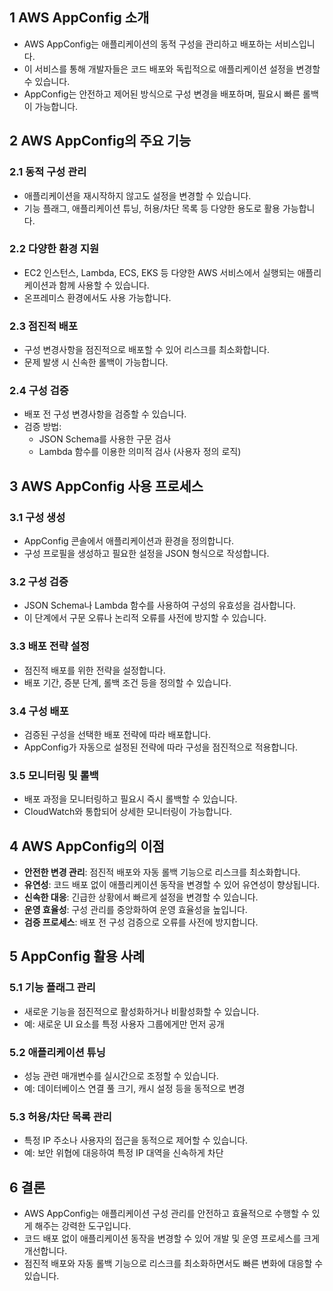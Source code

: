## 1 AWS AppConfig 소개

- AWS AppConfig는 애플리케이션의 동적 구성을 관리하고 배포하는 서비스입니다.
- 이 서비스를 통해 개발자들은 코드 배포와 독립적으로 애플리케이션 설정을 변경할 수 있습니다.
- AppConfig는 안전하고 제어된 방식으로 구성 변경을 배포하며, 필요시 빠른 롤백이 가능합니다.



## 2 AWS AppConfig의 주요 기능

### 2.1 동적 구성 관리

- 애플리케이션을 재시작하지 않고도 설정을 변경할 수 있습니다.
- 기능 플래그, 애플리케이션 튜닝, 허용/차단 목록 등 다양한 용도로 활용 가능합니다.



### 2.2 다양한 환경 지원

- EC2 인스턴스, Lambda, ECS, EKS 등 다양한 AWS 서비스에서 실행되는 애플리케이션과 함께 사용할 수 있습니다.
- 온프레미스 환경에서도 사용 가능합니다.



### 2.3 점진적 배포

- 구성 변경사항을 점진적으로 배포할 수 있어 리스크를 최소화합니다.
- 문제 발생 시 신속한 롤백이 가능합니다.



### 2.4 구성 검증

- 배포 전 구성 변경사항을 검증할 수 있습니다.
- 검증 방법:
    - JSON Schema를 사용한 구문 검사
    - Lambda 함수를 이용한 의미적 검사 (사용자 정의 로직)



## 3 AWS AppConfig 사용 프로세스

### 3.1 구성 생성

- AppConfig 콘솔에서 애플리케이션과 환경을 정의합니다.
- 구성 프로필을 생성하고 필요한 설정을 JSON 형식으로 작성합니다.



### 3.2 구성 검증

- JSON Schema나 Lambda 함수를 사용하여 구성의 유효성을 검사합니다.
- 이 단계에서 구문 오류나 논리적 오류를 사전에 방지할 수 있습니다.



### 3.3 배포 전략 설정

- 점진적 배포를 위한 전략을 설정합니다.
- 배포 기간, 증분 단계, 롤백 조건 등을 정의할 수 있습니다.



### 3.4 구성 배포

- 검증된 구성을 선택한 배포 전략에 따라 배포합니다.
- AppConfig가 자동으로 설정된 전략에 따라 구성을 점진적으로 적용합니다.



### 3.5 모니터링 및 롤백

- 배포 과정을 모니터링하고 필요시 즉시 롤백할 수 있습니다.
- CloudWatch와 통합되어 상세한 모니터링이 가능합니다.



## 4 AWS AppConfig의 이점

- **안전한 변경 관리**: 점진적 배포와 자동 롤백 기능으로 리스크를 최소화합니다.
- **유연성**: 코드 배포 없이 애플리케이션 동작을 변경할 수 있어 유연성이 향상됩니다.
- **신속한 대응**: 긴급한 상황에서 빠르게 설정을 변경할 수 있습니다.
- **운영 효율성**: 구성 관리를 중앙화하여 운영 효율성을 높입니다.
- **검증 프로세스**: 배포 전 구성 검증으로 오류를 사전에 방지합니다.



## 5 AppConfig 활용 사례

### 5.1 기능 플래그 관리

- 새로운 기능을 점진적으로 활성화하거나 비활성화할 수 있습니다.
- 예: 새로운 UI 요소를 특정 사용자 그룹에게만 먼저 공개



### 5.2 애플리케이션 튜닝

- 성능 관련 매개변수를 실시간으로 조정할 수 있습니다.
- 예: 데이터베이스 연결 풀 크기, 캐시 설정 등을 동적으로 변경



### 5.3 허용/차단 목록 관리

- 특정 IP 주소나 사용자의 접근을 동적으로 제어할 수 있습니다.
- 예: 보안 위협에 대응하여 특정 IP 대역을 신속하게 차단



## 6 결론

- AWS AppConfig는 애플리케이션 구성 관리를 안전하고 효율적으로 수행할 수 있게 해주는 강력한 도구입니다.
- 코드 배포 없이 애플리케이션 동작을 변경할 수 있어 개발 및 운영 프로세스를 크게 개선합니다.
- 점진적 배포와 자동 롤백 기능으로 리스크를 최소화하면서도 빠른 변화에 대응할 수 있습니다.